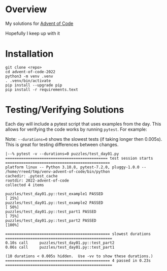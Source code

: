# Overview

My solutions for [Advent of Code](https://adventofcode.com)

Hopefully I keep up with it


# Installation
```
git clone <repo>
cd advent-of-code-2022
python3 -m venv .venv
. .venv/bin/activate
pip install --upgrade pip
pip install -r requirements.text
```


# Testing/Verifying Solutions

Each day will include a pytest script that uses examples from the day.
This allows for verifying the code works by running `pytest`. For example:


Note: `--durations=0` shows the slowest tests (if taking longer then 0.005s). This is great for testing differences between changes.

```
|--% pytest -v --durations=0 puzzles/test_day01.py
============================================= test session starts ==============================================
platform linux -- Python 3.10.8, pytest-7.2.0, pluggy-1.0.0 -- /home/rreed/tmp/venv-advent-of-code/bin/python
cachedir: .pytest_cache
rootdir: 2022-advent-of-code
collected 4 items

puzzles/test_day01.py::test_example1 PASSED                                                              [ 25%]
puzzles/test_day01.py::test_example2 PASSED                                                              [ 50%]
puzzles/test_day01.py::test_part1 PASSED                                                                 [ 75%]
puzzles/test_day01.py::test_part2 PASSED                                                                 [100%]

============================================== slowest durations ===============================================
0.10s call     puzzles/test_day01.py::test_part2
0.06s call     puzzles/test_day01.py::test_part1

(10 durations < 0.005s hidden.  Use -vv to show these durations.)
============================================== 4 passed in 0.23s ===============================================
```
